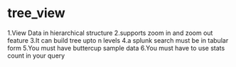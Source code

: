# tree_view


1.View Data in hierarchical structure
2.supports zoom in and zoom out feature
3.It can build tree upto n levels
4.a splunk search must be in tabular form 
5.You must have buttercup sample data
6.You must have to use stats count in your query
